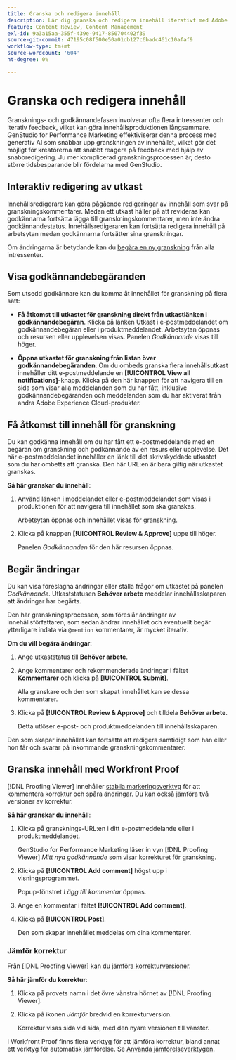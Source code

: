 ```yaml
---
title: Granska och redigera innehåll
description: Lär dig granska och redigera innehåll iterativt med Adobe GenStudio for Performance Marketing.
feature: Content Review, Content Management
exl-id: 9a3a15aa-355f-439e-9417-850704402f39
source-git-commit: 47195c08f500e50a01db127c6badc461c10afaf9
workflow-type: tm+mt
source-wordcount: '604'
ht-degree: 0%

---
```


# Granska och redigera innehåll

Gransknings- och godkännandefasen involverar ofta flera intressenter och iterativ feedback, vilket kan göra innehållsproduktionen långsammare. GenStudio for Performance Marketing effektiviserar denna process med generativ AI som snabbar upp granskningen av innehållet, vilket gör det möjligt för kreatörerna att snabbt reagera på feedback med hjälp av snabbredigering. Ju mer komplicerad granskningsprocessen är, desto större tidsbesparande blir fördelarna med GenStudio.

## Interaktiv redigering av utkast

Innehållsredigerare kan göra pågående redigeringar av innehåll som svar på granskningskommentarer. Medan ett utkast håller på att revideras kan godkännarna fortsätta lägga till granskningskommentarer, men inte ändra godkännandestatus. Innehållsredigeraren kan fortsätta redigera innehåll på arbetsytan medan godkännarna fortsätter sina granskningar.

Om ändringarna är betydande kan du [begära en ny granskning](/help/user-guide/approvals/request-review.md#request-new-approval) från alla intressenter.

## Visa godkännandebegäranden

Som utsedd godkännare kan du komma åt innehållet för granskning på flera sätt:

* **Få åtkomst till utkastet för granskning direkt från utkastlänken i godkännandebegäran**. Klicka på länken Utkast i e-postmeddelandet om godkännandebegäran eller i produktmeddelandet. Arbetsytan öppnas och resursen eller upplevelsen visas. Panelen _Godkännande_ visas till höger.

* **Öppna utkastet för granskning från listan över godkännandebegäranden**. Om du ombeds granska flera innehållsutkast innehåller ditt e-postmeddelande en **[!UICONTROL View all notifications]**-knapp. Klicka på den här knappen för att navigera till en sida som visar alla meddelanden som du har fått, inklusive godkännandebegäranden och meddelanden som du har aktiverat från andra Adobe Experience Cloud-produkter.

## Få åtkomst till innehåll för granskning

Du kan godkänna innehåll om du har fått ett e-postmeddelande med en begäran om granskning och godkännande av en resurs eller upplevelse. Det här e-postmeddelandet innehåller en länk till det skrivskyddade utkastet som du har ombetts att granska. Den här URL:en är bara giltig när utkastet granskas.

**Så här granskar du innehåll**:

1. Använd länken i meddelandet eller e-postmeddelandet som visas i produktionen för att navigera till innehållet som ska granskas.

   Arbetsytan öppnas och innehållet visas för granskning.

1. Klicka på knappen **[!UICONTROL Review & Approve]** uppe till höger.

   Panelen _Godkännanden_ för den här resursen öppnas.

## Begär ändringar

Du kan visa föreslagna ändringar eller ställa frågor om utkastet på panelen _Godkännande_. Utkaststatusen **Behöver arbete** meddelar innehållsskaparen att ändringar har begärts.

Den här granskningsprocessen, som föreslår ändringar av innehållsförfattaren, som sedan ändrar innehållet och eventuellt begär ytterligare indata via `@mention` kommentarer, är mycket iterativ.

**Om du vill begära ändringar**:

1. Ange utkaststatus till **Behöver arbete**.

1. Ange kommentarer och rekommenderade ändringar i fältet **Kommentarer** och klicka på **[!UICONTROL Submit]**.

   Alla granskare och den som skapat innehållet kan se dessa kommentarer.

1. Klicka på **[!UICONTROL Review & Approve]** och tilldela **Behöver arbete**.

   Detta utlöser e-post- och produktmeddelanden till innehållsskaparen.

Den som skapar innehållet kan fortsätta att redigera samtidigt som han eller hon får och svarar på inkommande granskningskommentarer.

## Granska innehåll med Workfront Proof

[!DNL Proofing Viewer] innehåller [stabila markeringsverktyg](https://experienceleague.adobe.com/sv/docs/workfront/using/review-and-approve-work/proofing/review-proofs-in-workfront/comment-on-a-proof/comment-on-proof-1) för att kommentera korrektur och spåra ändringar. Du kan också jämföra två versioner av korrektur.

**Så här granskar du innehåll**:

1. Klicka på gransknings-URL:en i ditt e-postmeddelande eller i produktmeddelandet.

   GenStudio for Performance Marketing läser in vyn [!DNL Proofing Viewer] _Mitt nya godkännande_ som visar korrekturet för granskning.

1. Klicka på **[!UICONTROL Add comment]** högst upp i visningsprogrammet.

   Popup-fönstret _Lägg till kommentar_ öppnas.

1. Ange en kommentar i fältet **[!UICONTROL Add comment]**.

1. Klicka på **[!UICONTROL Post]**.

   Den som skapar innehållet meddelas om dina kommentarer.

### Jämför korrektur

Från [!DNL Proofing Viewer] kan du [jämföra korrekturversioner](https://experienceleague.adobe.com/sv/docs/workfront/using/workfront-proof/work-with-proofs-in-wf-proof/review-proofs-web-proofing-viewer/compare-proofs).

**Så här jämför du korrektur**:

1. Klicka på provets namn i det övre vänstra hörnet av [!DNL Proofing Viewer].

1. Klicka på ikonen _Jämför_ bredvid en korrekturversion.

   Korrektur visas sida vid sida, med den nyare versionen till vänster.

I Workfront Proof finns flera verktyg för att jämföra korrektur, bland annat ett verktyg för automatisk jämförelse. Se [Använda jämförelseverktygen](https://experienceleague.adobe.com/sv/docs/workfront/using/workfront-proof/work-with-proofs-in-wf-proof/review-proofs-web-proofing-viewer/compare-proofs#use-the-compare-tools).
